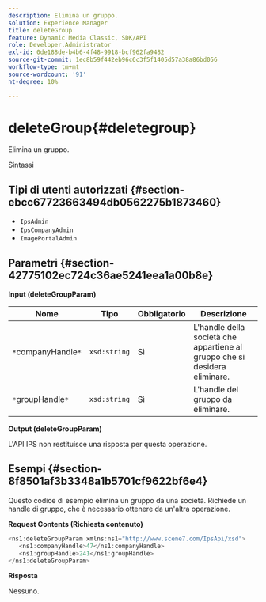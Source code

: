 ```yaml
---
description: Elimina un gruppo.
solution: Experience Manager
title: deleteGroup
feature: Dynamic Media Classic, SDK/API
role: Developer,Administrator
exl-id: 0de188de-b4b6-4f48-9918-bcf962fa9482
source-git-commit: 1ec8b59f442eb96c6c3f5f1405d57a38a86bd056
workflow-type: tm+mt
source-wordcount: '91'
ht-degree: 10%

---
```


# deleteGroup{#deletegroup}

Elimina un gruppo.

Sintassi

## Tipi di utenti autorizzati {#section-ebcc67723663494db0562275b1873460}

* `IpsAdmin`
* `IpsCompanyAdmin`
* `ImagePortalAdmin`

## Parametri {#section-42775102ec724c36ae5241eea1a00b8e}

**Input (deleteGroupParam)**

| Nome | Tipo | Obbligatorio | Descrizione |
|---|---|---|---|
| `*`companyHandle`*` | `xsd:string` | Sì | L&#39;handle della società che appartiene al gruppo che si desidera eliminare. |
| `*`groupHandle`*` | `xsd:string` | Sì | L&#39;handle del gruppo da eliminare. |

**Output (deleteGroupParam)**

L&#39;API IPS non restituisce una risposta per questa operazione.

## Esempi {#section-8f8501af3b3348a1b5701cf9622bf6e4}

Questo codice di esempio elimina un gruppo da una società. Richiede un handle di gruppo, che è necessario ottenere da un&#39;altra operazione.

**Request Contents (Richiesta contenuto)**

```java
<ns1:deleteGroupParam xmlns:ns1="http://www.scene7.com/IpsApi/xsd">
   <ns1:companyHandle>47</ns1:companyHandle>
   <ns1:groupHandle>241</ns1:groupHandle>
</ns1:deleteGroupParam>
```

**Risposta**

Nessuno.
